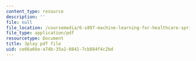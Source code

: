 ```yaml
---
content_type: resource
description: ''
file: null
file_location: /coursemedia/6-s897-machine-learning-for-healthcare-spring-2019/ce66a66ea74b35a208417cb884f4c2bd_aJqgO8e37_g.pdf
file_type: application/pdf
resourcetype: Document
title: 3play pdf file
uid: ce66a66e-a74b-35a2-0841-7cb884f4c2bd
---
```

